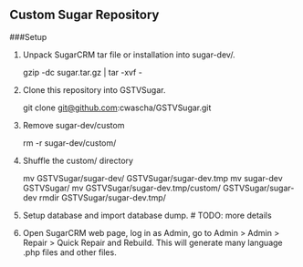 Custom Sugar Repository
-----------------------

###Setup

1. Unpack SugarCRM tar file or installation into sugar-dev/.

    gzip -dc sugar.tar.gz | tar -xvf -
    
2. Clone this repository into GSTVSugar.

    git clone git@github.com:cwascha/GSTVSugar.git
    
3. Remove sugar-dev/custom

    rm -r sugar-dev/custom/
    
4. Shuffle the custom/ directory

    mv GSTVSugar/sugar-dev/ GSTVSugar/sugar-dev.tmp
    mv sugar-dev GSTVSugar/
    mv GSTVSugar/sugar-dev.tmp/custom/ GSTVSugar/sugar-dev
    rmdir GSTVSugar/sugar-dev.tmp/

5. Setup database and import database dump. # TODO: more details
6. Open SugarCRM web page, log in as Admin, go to Admin > Admin > Repair > Quick Repair and Rebuild. This will generate many language .php files and other files.



